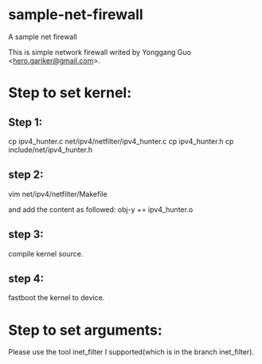 # sample-net-firewall
A sample net firewall

This is simple network firewall writed by Yonggang Guo \<hero.gariker@gmail.com\>.

# Step to set kernel:
## Step 1:
cp ipv4_hunter.c net/ipv4/netfilter/ipv4_hunter.c
cp ipv4_hunter.h cp include/net/ipv4_hunter.h

## step 2:
vim net/ipv4/netfilter/Makefile

and add the content as followed:
obj-y += ipv4_hunter.o

## step 3:
compile kernel source.

## step 4:
fastboot the kernel to device.


# Step to set arguments:
Please use the tool inet_filter I supported(which is in the branch inet_filter).
